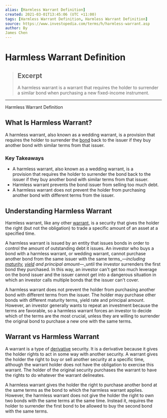 ```yaml
---
alias: [Harmless Warrant Definition]
created: 2021-03-01T13:45:06 (UTC +11:00)
tags: [Harmless Warrant Definition, Harmless Warrant Definition]
source: https://www.investopedia.com/terms/h/harmless-warrant.asp
author: By
James Chen
---
```


# Harmless Warrant Definition

> ## Excerpt
> A harmless warrant is a warrant that requires the holder to surrender a similar bond when purchasing a new fixed-income instrument.

---

Harmless Warrant Definition
## What Is Harmless Warrant?

A harmless warrant, also known as a wedding warrant, is a provision that requires the holder to surrender the [bond](https://www.investopedia.com/terms/b/bond.asp) back to the issuer if they buy another bond with similar terms from that issuer.

### Key Takeaways

-   A harmless warrant, also known as a wedding warrant, is a provision that requires the holder to surrender the bond back to the issuer if they buy another bond with similar terms from that issuer.
-   Harmless warrant prevents the bond issuer from selling too much debt.
-   A harmless warrant does not prevent the holder from purchasing another bond with different terms from the issuer.

## Understanding Harmless Warrant

Harmless warrant, like any other [warrant](https://www.investopedia.com/terms/w/warrant.asp), is a security that gives the holder the right (but not the obligation) to trade a specific amount of an asset at a specified time.

A harmless warrant is issued by an entity that issues bonds in order to control the amount of outstanding debt it issues. An investor who buys a bond with a harmless warrant, or wedding warrant, cannot purchase another bond from the same issuer with the same terms_—_including [maturity](https://www.investopedia.com/terms/m/maturity.asp), [yield](https://www.investopedia.com/terms/y/yield.asp) and principal amount_—_until the investor surrenders the first bond they purchased. In this way, an investor can't get too much leverage on the bond issuer and the issuer cannot get into a dangerous situation in which an investor calls multiple bonds that the issuer can't cover.

A harmless warrant does not prevent the holder from purchasing another bond with different terms from the issuer. The holder may purchase other bonds with different maturity terms, yield rate and principal amount. However, an investor generally wants to repeat an investment because the terms are favorable, so a harmless warrant forces an investor to decide which of the terms are the most crucial, unless they are willing to surrender the original bond to purchase a new one with the same terms.

## Warrant vs Harmless Warrant

A warrant is a type of [derivative](https://www.investopedia.com/terms/d/derivative.asp) security. It is a derivative because it gives the holder rights to act in some way with another security. A warrant gives the holder the right to buy or sell another security at a specific time, although the warrant holder does not have the obligation to exercise this warrant. The holder of the original security purchases the warrant to have the rights to do whatever the warrant delineates.

A harmless warrant gives the holder the right to purchase another bond at the same terms as the bond to which the harmless warrant applies. However, the harmless warrant does not give the holder the right to own two bonds with the same terms at the same time. Instead it, requires the holder to surrender the first bond to be allowed to buy the second bond with the same terms.
